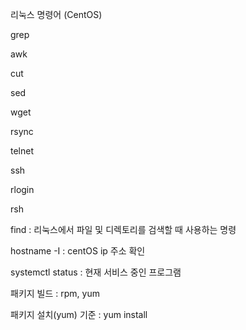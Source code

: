 리눅스 명령어 (CentOS)

grep

awk

cut

sed

wget

rsync

telnet

ssh

rlogin

rsh

find : 리눅스에서 파일 및 디렉토리를 검색할 때 사용하는 명령

hostname -I : centOS ip 주소 확인

systemctl  status : 현재 서비스 중인 프로그램

패키지 빌드 : rpm, yum

패키지 설치(yum) 기준 : yum install <Name>
